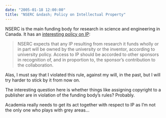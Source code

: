 ```yaml
---
date: "2005-01-18 12:00:00"
title: "NSERC &ndash; Policy on Intellectual Property"
---
```




NSERC is the main funding body for research in science and engineering in Canada. It has an [interesting policy on IP](http://www.nserc-crsng.gc.ca/professors_e.asp?nav=profnav&amp;lbi=p11):

>NSERC expects that any IP resulting from research it funds wholly or in part will be owned by the university or the inventor, according to university policy. Access to IP should be accorded to other sponsors in recognition of, and in proportion to, the sponsor&rsquo;s contribution to the collaboration.


Alas, I must say that I violated this rule, against my will, in the past, but I will try harder to stick by it from now on.

The interesting question here is whether things like assigning copyright to a publisher are in violation of the funding body&rsquo;s rules? Probably.

Academia really needs to get its act together with respect to IP as I&rsquo;m not the only one who plays with grey areas&hellip;

